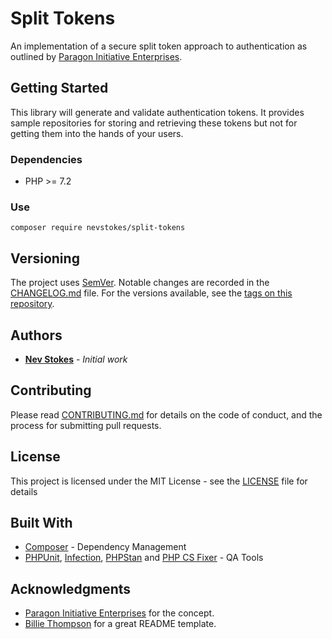 # Split Tokens

An implementation of a secure split token approach to authentication as outlined by [Paragon Initiative Enterprises](https://paragonie.com/blog/2017/02/split-tokens-token-based-authentication-protocols-without-side-channels).

## Getting Started

This library will generate and validate authentication tokens. It provides sample repositories for storing and retrieving these tokens but not for getting them into the hands of your users.

### Dependencies

- PHP >= 7.2

### Use

```
composer require nevstokes/split-tokens
```

## Versioning

The project uses [SemVer](http://semver.org/). Notable changes are recorded in the [CHANGELOG.md](CHANGELOG.md) file. For the versions available, see the [tags on this repository](https://github.com/nevstokes/split-tokens/tags).

## Authors

* **[Nev Stokes](https://github.com/nevstokes)** - *Initial work*

## Contributing

Please read [CONTRIBUTING.md](CONTRIBUTING.md) for details on the code of conduct, and the process for submitting pull requests.

## License

This project is licensed under the MIT License - see the [LICENSE](LICENSE) file for details

## Built With

* [Composer](https://getcomposer.org/) - Dependency Management
* [PHPUnit](https://phpunit.de/), [Infection](https://infection.github.io/), [PHPStan](https://github.com/phpstan/phpstan) and [PHP CS Fixer](https://cs.symfony.com/) - QA Tools

## Acknowledgments

* [Paragon Initiative Enterprises](https://paragonie.com/blog/2017/02/split-tokens-token-based-authentication-protocols-without-side-channels) for the concept.
* [Billie Thompson](https://gist.github.com/PurpleBooth/109311bb0361f32d87a2) for a great README template.
